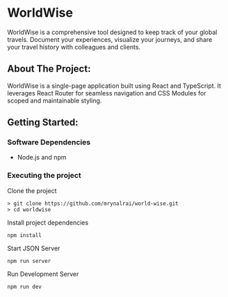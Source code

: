 # WorldWise
WorldWise is a comprehensive tool designed to keep track of your global travels. Document your experiences, visualize your journeys, and share your travel history with colleagues and clients.

## About The Project:
WorldWise is a single-page application built using React and TypeScript. It leverages React Router for seamless navigation and CSS Modules for scoped and maintainable styling.

## Getting Started:
### Software Dependencies
* Node.js and npm

### Executing the project
Clone the project
```
> git clone https://github.com/mrynalrai/world-wise.git
> cd worldwise
```
Install project dependencies
```
npm install
```

Start JSON Server
```
npm run server
```

Run Development Server
```
npm run dev
```